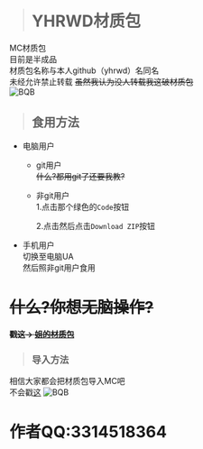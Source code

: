 
># YHRWD材质包

MC材质包  
目前是半成品  
材质包名称与本人github（yhrwd）名同名  
未经允许禁止转载 ~~虽然我认为没人转载我这破材质包~~  
![BQB](https://cdn.jsdelivr.net/gh/zhaoolee/ChineseBQB@master/001Funny_%E6%BB%91%E7%A8%BD%E5%A4%A7%E4%BD%AC%F0%9F%98%8FBQB/%E6%BB%91%E7%A8%BD%E5%A4%A7%E4%BD%AC00014-%E5%AE%B3%E6%80%95-%E8%88%9E%E5%8A%A8%E9%9D%92%E6%98%A5%E7%89%88.gif)
>## 食用方法
- 电脑用户  
  - git用户  
    ~~什么?都用git了还要我教?~~
  - 非git用户  
    1.点击那个绿色的``Code``按钮  

    2.点击然后点击``Download ZIP``按钮

- 手机用户  
切换至电脑UA  
然后照非git用户食用
# ~~什么?你想无脑操作?~~
~~**戳这→ [姐的材质包](https://github.com/yhrwd/yhr-mcpack/archive/refs/heads/master.zip "懒人专用(划掉")**~~

>### 导入方法
相信大家都会把材质包导入MC吧  
不会戳[这](https://www.baidu.com)
![BQB](https://cdn.jsdelivr.net/gh/zhaoolee/ChineseBQB@master/015Golden_Curator_Panda%E9%87%91%E9%A6%86%E9%95%BF%E7%86%8A%E7%8C%AB%F0%9F%90%BCBQB/%E9%87%91%E9%A6%86%E9%95%BF%E7%86%8A%E7%8C%AB00004-%E6%95%B2%E6%A1%8C%E5%AD%90.gif)
# **作者QQ:3314518364**

